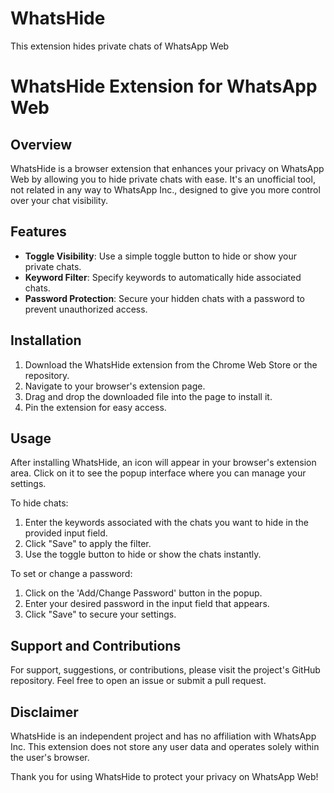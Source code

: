 # WhatsHide
This extension hides private chats of WhatsApp Web

# WhatsHide Extension for WhatsApp Web

## Overview
WhatsHide is a browser extension that enhances your privacy on WhatsApp Web by allowing you to hide private chats with ease. It's an unofficial tool, not related in any way to WhatsApp Inc., designed to give you more control over your chat visibility.

## Features
- **Toggle Visibility**: Use a simple toggle button to hide or show your private chats.
- **Keyword Filter**: Specify keywords to automatically hide associated chats.
- **Password Protection**: Secure your hidden chats with a password to prevent unauthorized access.

## Installation
1. Download the WhatsHide extension from the Chrome Web Store or the repository.
2. Navigate to your browser's extension page.
3. Drag and drop the downloaded file into the page to install it.
4. Pin the extension for easy access.

## Usage
After installing WhatsHide, an icon will appear in your browser's extension area. Click on it to see the popup interface where you can manage your settings.

To hide chats:
1. Enter the keywords associated with the chats you want to hide in the provided input field.
2. Click "Save" to apply the filter.
3. Use the toggle button to hide or show the chats instantly.

To set or change a password:
1. Click on the 'Add/Change Password' button in the popup.
2. Enter your desired password in the input field that appears.
3. Click "Save" to secure your settings.

## Support and Contributions
For support, suggestions, or contributions, please visit the project's GitHub repository. Feel free to open an issue or submit a pull request.

## Disclaimer
WhatsHide is an independent project and has no affiliation with WhatsApp Inc. This extension does not store any user data and operates solely within the user's browser.

Thank you for using WhatsHide to protect your privacy on WhatsApp Web!
